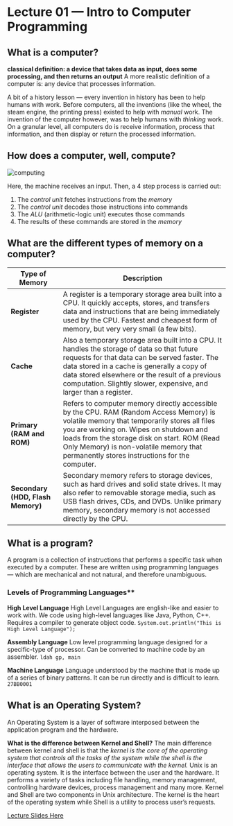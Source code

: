 # Lecture 01 — Intro to Computer Programming


## What is a computer?
**classical definition: a device that takes data as input, does some processing, and then returns an output**
A more realistic definition of a computer is: any device that processes information. 

A bit of a history lesson — every invention in history has been to help humans with work. Before computers, all the inventions (like the wheel, the steam engine, the printing press) existed to help with *manual* work. The invention of the computer however, was to help humans with *thinking* work. On a granular level, all computers do is receive information, process that information, and then display or return the processed information.



## How does a computer, well, compute?

![computing](https://github.com/psrth/intro-to-programming-csF111/blob/main/rsc/lec1-cpu.png)

Here, the machine receives an input. Then, a 4 step process is carried out:
1. The *control unit* fetches instructions from the *memory*
2. The *control unit* decodes those instructions into commands
3. The *ALU* (arithmetic-logic unit) executes those commands
4. The results of these commands are stored in the *memory*



## What are the different types of memory on a computer?
| **Type of Memory** | **Description** |
| ----------------------------- | ------------------ |
| **Register**| A register is a temporary storage area built into a CPU. It quickly accepts, stores, and transfers data and instructions that are being immediately used by the CPU. Fastest and cheapest form of memory, but very very small (a few bits). |
| **Cache** | Also a temporary storage area built into a CPU. It handles the storage of data so that future requests for that data can be served faster. The data stored in a cache is generally a copy of data stored elsewhere or the result of a previous computation. Slightly slower, expensive, and larger than a register. |
| **Primary (RAM and ROM)** | Refers to computer memory directly accessible by the CPU. RAM (Random Access Memory) is volatile memory that temporarily stores all files you are working on. Wipes on shutdown and loads from the storage disk on start. ROM (Read Only Memory) is non-volatile memory that permanently stores instructions for the computer. |
| **Secondary (HDD, Flash Memory)** | Secondary memory refers to storage devices, such as hard drives and solid state drives. It may also refer to removable storage media, such as USB flash drives, CDs, and DVDs. Unlike primary memory, secondary memory is not accessed directly by the CPU. |


## What is a program?
A program is a collection of instructions that performs a specific task when executed by a computer. These are written using programming languages — which are mechanical and not natural, and therefore unambiguous.

### Levels of Programming Languages**
**High Level Language**
High Level Languages are english-like and easier to work with. We code using high-level languages like Java, Python, C++. Requires a compiler to generate object code.
``` System.out.println("This is High Level Language"); ```

**Assembly Language**
Low level programming language designed for a specific-type of processor. Can be converted to machine code by an assembler.
``` ldah gp, main ```

**Machine Language**
Language understood by the machine that is made up of a series of binary patterns. It can be run directly and is difficult to learn.
``` 27BB0001 ```

## What is an Operating System?
An Operating System is a layer of software interposed between the application program and the hardware.

**What is the difference between Kernel and Shell?**
The main difference between kernel and shell is that the *kernel is the core of the operating system that controls all the tasks of the system while the shell is the interface that allows the users to communicate with the kernel.*
Unix is an operating system. It is the interface between the user and the hardware. It performs a variety of tasks including file handling, memory management, controlling hardware devices, process management and many more. Kernel and Shell are two components in Unix architecture. The kernel is the heart of the operating system while Shell is a utility to process user’s requests.



[Lecture Slides Here](https://drive.google.com/file/d/1-FiCJt_Bl5IoDs_LB4JNq1uaTlt3_oT5/view?usp=sharing)